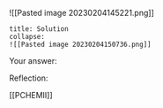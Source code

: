 ![[Pasted image 20230204145221.png]]
```ad-note
title: Solution
collapse:
![[Pasted image 20230204150736.png]]

```

Your answer:

Reflection:

[[PCHEMII]]